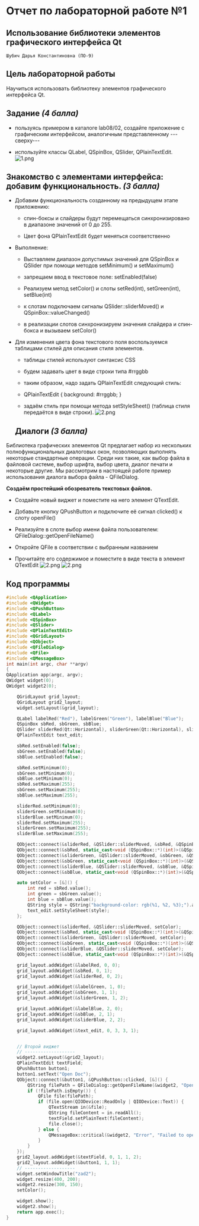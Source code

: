 # Отчет по лабораторной работе №1

## Использование библиотеки элементов графического интерфейса Qt

`Шубич Дарья Константиновна (ПО-9)`

## Цель лабораторной работы

Научиться использовать библиотеку элементов графического интерфейса Qt.

## Задание *(4 балла)*

*   пользуясь примером в каталоге lab08/02, создайте приложение с графическим интерфейсом, аналогичным представленному ---сверху---

*   используйте классы QLabel, QSpinBox, QSlider, QPlainTextEdit.
![1.png](./img/2.png)
## Знакомство с элементами интерфейса: добавим функциональность. *(3 балла)*

*   Добавим функциональность созданному на предыдущем этапе приложению:

    *   спин-боксы и слайдеры будут перемещаться синхронизировано в диапазоне значений от 0 до 255.

    *   Цвет фона QPlainTextEdit будет меняться соответственно

*   Выполнение:

    *   Выставляем диапазон допустимых значений для QSpinBox и QSlider при помощи методов setMinimum() и setMaximum()

    *   запрещаем ввод в текстовое поле: setEnabled(false)

    *   Реализуем метод setColor() и слоты setRed(int), setGreen(int), setBlue(int)

    *   к слотам подключаем сигналы QSlider::sliderMoved() и QSpinBox::valueChanged()

    *   в реализации слотов синхронизируем значения слайдера и спин-бокса и вызываем setColor()

*   Для изменения цвета фона текстового поля воспользуемся таблицами стилей для описания стиля элементов.

    *   таблицы стилей используют синтаксис CSS

    *   будем задавать цвет в виде строки типа #rrggbb

    *   таким образом, надо задать QPlainTextEdit следующий стиль:

    *   QPlainTextEdit { background: #rrggbb; }

    *   задаём стиль при помощи метода setStyleSheet() (таблица стиля передаётся в виде строки).
        ![2.png](./img/3.png)
    ## Диалоги *(3 балла)*

Библиотека графических элементов Qt предлагает набор из нескольких полнофункциональных диалоговых окон, позволяющих выполнять некоторые стандартные операции. Среди них такие, как выбор файла в файловой системе, выбор шрифта, выбор цвета, диалог печати и некоторые другие. Мы рассмотрим в настоящей работе пример использования диалога выбора файла - QFileDialog.

**Создаём простейший обозреватель текстовых файлов.**

*   Создайте новый виджет и поместите на него элемент QTextEdit.

*   Добавьте кнопку QPushButton и подключите её сигнал clicked() к слоту openFile()

*   Реализуйте в слоте выбор имени файла пользователем: QFileDialog::getOpenFileName()

*   Откройте QFile в соответствии с выбранным названием

*   Прочитайте его содержимое и поместите в виде текста в элемент QTextEdit
    ![2.png](./img/5.png)
    ![2.png](./img/6.png)

## Код программы
```c++
#include <QApplication>
#include <QWidget>
#include <QPushButton>
#include <QLabel>
#include <QSpinBox>
#include <QSlider>
#include <QPlainTextEdit>
#include <QGridLayout>
#include <QObject>
#include <QFileDialog>
#include <QFile>
#include <QMessageBox>
int main(int argc, char **argv)
{
QApplication app(argc, argv);
QWidget widget(0);
QWidget widget2(0);

    QGridLayout grid_layout;
    QGridLayout grid2_layout;
    widget.setLayout(&grid_layout);

    QLabel labelRed("Red"), labelGreen("Green"), labelBlue("Blue");
    QSpinBox sbRed, sbGreen, sbBlue;
    QSlider sliderRed(Qt::Horizontal), sliderGreen(Qt::Horizontal), sliderBlue(Qt::Horizontal);
    QPlainTextEdit text_edit;

    sbRed.setEnabled(false);
    sbGreen.setEnabled(false);
    sbBlue.setEnabled(false);

    sbRed.setMinimum(0);
    sbGreen.setMinimum(0);
    sbBlue.setMinimum(0);
    sbRed.setMaximum(255);
    sbGreen.setMaximum(255);
    sbBlue.setMaximum(255);

    sliderRed.setMinimum(0);
    sliderGreen.setMinimum(0);
    sliderBlue.setMinimum(0);
    sliderRed.setMaximum(255);
    sliderGreen.setMaximum(255);
    sliderBlue.setMaximum(255);

    QObject::connect(&sliderRed, &QSlider::sliderMoved, &sbRed, &QSpinBox::setValue);
    QObject::connect(&sbRed, static_cast<void (QSpinBox::*)(int)>(&QSpinBox::valueChanged), &sliderRed, &QSlider::setValue);
    QObject::connect(&sliderGreen, &QSlider::sliderMoved, &sbGreen, &QSpinBox::setValue);
    QObject::connect(&sbGreen, static_cast<void (QSpinBox::*)(int)>(&QSpinBox::valueChanged), &sliderGreen, &QSlider::setValue);
    QObject::connect(&sliderBlue, &QSlider::sliderMoved, &sbBlue, &QSpinBox::setValue);
    QObject::connect(&sbBlue, static_cast<void (QSpinBox::*)(int)>(&QSpinBox::valueChanged), &sliderBlue, &QSlider::setValue);

    auto setColor = [&]() {
        int red = sbRed.value();
        int green = sbGreen.value();
        int blue = sbBlue.value();
        QString style = QString("background-color: rgb(%1, %2, %3);").arg(red).arg(green).arg(blue);
        text_edit.setStyleSheet(style);
    };

    QObject::connect(&sliderRed, &QSlider::sliderMoved, setColor);
    QObject::connect(&sbRed, static_cast<void (QSpinBox::*)(int)>(&QSpinBox::valueChanged), setColor);
    QObject::connect(&sliderGreen, &QSlider::sliderMoved, setColor);
    QObject::connect(&sbGreen, static_cast<void (QSpinBox::*)(int)>(&QSpinBox::valueChanged), setColor);
    QObject::connect(&sliderBlue, &QSlider::sliderMoved, setColor);
    QObject::connect(&sbBlue, static_cast<void (QSpinBox::*)(int)>(&QSpinBox::valueChanged), setColor);

    grid_layout.addWidget(&labelRed, 0, 0);
    grid_layout.addWidget(&sbRed, 0, 1);
    grid_layout.addWidget(&sliderRed, 0, 2);

    grid_layout.addWidget(&labelGreen, 1, 0);
    grid_layout.addWidget(&sbGreen, 1, 1);
    grid_layout.addWidget(&sliderGreen, 1, 2);

    grid_layout.addWidget(&labelBlue, 2, 0);
    grid_layout.addWidget(&sbBlue, 2, 1);
    grid_layout.addWidget(&sliderBlue, 2, 2);

    grid_layout.addWidget(&text_edit, 0, 3, 3, 1);


    // Второй виджет
    // -------------------
    widget2.setLayout(&grid2_layout);
    QPlainTextEdit textField;
    QPushButton button1;
    button1.setText("Open Doc");
    QObject::connect(&button1, &QPushButton::clicked, [&]() {
        QString filePath = QFileDialog::getOpenFileName(&widget2, "Open File", "", "Text Files (*.txt)");
        if (!filePath.isEmpty()) {
            QFile file(filePath);
            if (file.open(QIODevice::ReadOnly | QIODevice::Text)) {
                QTextStream in(&file);
                QString fileContent = in.readAll();
                textField.setPlainText(fileContent);
                file.close();
            } else {
                QMessageBox::critical(&widget2, "Error", "Failed to open the file.");
            }
        }
    });
    grid2_layout.addWidget(&textField, 0, 1, 1, 2);
    grid2_layout.addWidget(&button1, 1, 1);
    // -------------------
    widget.setWindowTitle("zad2");
    widget.resize(400, 200);
    widget2.resize(300, 150);
    setColor();

    widget.show();
    widget2.show();
    return app.exec();
}
```
